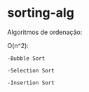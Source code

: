 # sorting-alg
Algoritmos de ordenação:

O(n^2):

	-Bubble Sort
	
	-Selection Sort
	
	-Insertion Sort
